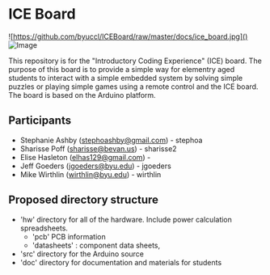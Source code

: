 # ICE Board

![https://github.com/byuccl/ICEBoard/raw/master/docs/ice_board.jpg]()
![Image](./blob/master/docs/ice_board.jpg?raw=true)

This repository is for the "Introductory Coding Experience" (ICE) board. The purpose of this board is to provide a simple way for elementry aged students to interact with a simple embedded system by solving simple puzzles or playing simple games using a remote control and the ICE board. The board is based on the Arduino platform.

## Participants
  * Stephanie Ashby (stephoashby@gmail.com) - stephoa
  * Sharisse Poff (sharisse@bevan.us) - sharisse2
  * Elise Hasleton (elhas129@gmail.com) - 
  * Jeff Goeders (jgoeders@byu.edu) - jgoeders
  * Mike Wirthlin (wirthlin@byu.edu) - wirthlin

## Proposed directory structure
  * 'hw' directory for all of the hardware. Include power calculation  spreadsheets.
    * 'pcb' PCB information
    * 'datasheets' : component data sheets,
  * 'src' directory for the Arduino source
  * 'doc' directory for documentation and materials for students
  
  
